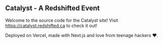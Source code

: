 ## Catalyst - A Redshifted Event
Welcome to the source code for the Catalyst site! Visit https://catalyst.redshifted.ca to check it out!

Deployed on Vercel, made with Next.js and love from teenage hackers ♥.
